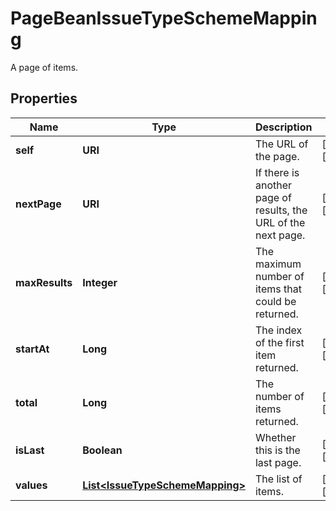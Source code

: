 

# PageBeanIssueTypeSchemeMapping

A page of items.
## Properties

Name | Type | Description | Notes
------------ | ------------- | ------------- | -------------
**self** | **URI** | The URL of the page. |  [optional] [readonly]
**nextPage** | **URI** | If there is another page of results, the URL of the next page. |  [optional] [readonly]
**maxResults** | **Integer** | The maximum number of items that could be returned. |  [optional] [readonly]
**startAt** | **Long** | The index of the first item returned. |  [optional] [readonly]
**total** | **Long** | The number of items returned. |  [optional] [readonly]
**isLast** | **Boolean** | Whether this is the last page. |  [optional] [readonly]
**values** | [**List&lt;IssueTypeSchemeMapping&gt;**](IssueTypeSchemeMapping.md) | The list of items. |  [optional] [readonly]



